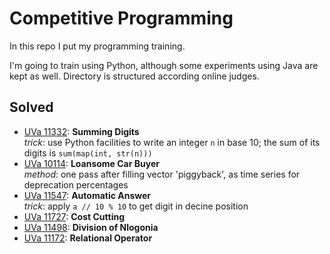 
# Competitive Programming

In this repo I put my programming training.

I'm going to train using Python, although some experiments using Java are kept as well.
Directory is structured according online judges.

## Solved

   -    [UVa 11332][UVa11332]: **Summing Digits**<br>
        *trick*: use Python facilities to write an integer `n` in base 10; 
        the sum of its digits is `sum(map(int, str(n)))`
   -    [UVa 10114][UVa10114]: **Loansome Car Buyer**<br>
        *method*: one pass after filling vector 'piggyback', as time series for deprecation percentages
   -    [UVa 11547][UVa11547]: **Automatic Answer**<br>
        *trick*: apply `a // 10 % 10` to get digit in decine position
   -    [UVa 11727][UVa11727]: **Cost Cutting**
   -    [UVa 11498][UVa11498]: **Division of Nlogonia**
   -    [UVa 11172][UVa11172]: **Relational Operator**
          

[UVa11332]:https://uva.onlinejudge.org/index.php?option=com_onlinejudge&Itemid=8&category=608&page=show_problem&problem=2307
[UVa10114]:https://uva.onlinejudge.org/index.php?option=com_onlinejudge&Itemid=8&category=608&page=show_problem&problem=1055
[UVa11547]:https://uva.onlinejudge.org/index.php?option=com_onlinejudge&Itemid=8&category=607&page=show_problem&problem=2542
[UVa11727]:https://uva.onlinejudge.org/index.php?option=com_onlinejudge&Itemid=8&page=show_problem&problem=2827
[UVa11498]:https://uva.onlinejudge.org/index.php?option=com_onlinejudge&Itemid=8&page=show_problem&problem=2493
[UVa11172]:https://uva.onlinejudge.org/index.php?option=com_onlinejudge&Itemid=8&page=show_problem&problem=2113
